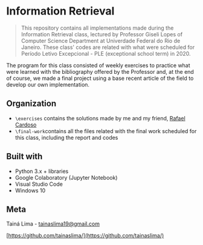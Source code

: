 # Information Retrieval

> This repository contains all implementations made during the Information Retrieval class, lectured by Professor Giseli Lopes of Computer Science Department at Univerdade Federal do Rio de Janeiro. These class' codes are related with what were scheduled for Período Letivo Excepcional - PLE (exceptional school term) in 2020. 

The program for this class consisted of weekly exercises to practice what were learned with the bibliography offered by the Professor and, at the end of course, we made a final project using a base recent article of the field to develop our own implementation.

## Organization
- ```\exercises``` contains the solutions made by me and my friend, [Rafael Cardoso](https://github.com/Cardosorf)
- ```\final-work```contains all the files related with the final work scheduled for this class, including the report and codes

## Built with
- Python 3.x + libraries
- Google Colaboratory (Jupyter Notebook)
- Visual Studio Code
- Windows 10

## Meta
Tainá Lima - tainaslima19@gmail.com

[https://github.com/tainaslima/](https://github.com/tainaslima/)



